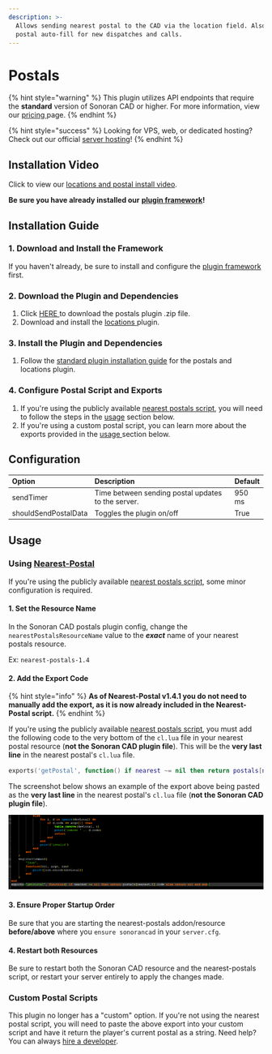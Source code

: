 ```yaml
---
description: >-
  Allows sending nearest postal to the CAD via the location field. Also enables
  postal auto-fill for new dispatches and calls.
---
```


# Postals

{% hint style="warning" %}
This plugin utilizes API endpoints that require the **standard** version of Sonoran CAD or higher. For more information, view our [pricing ](../../../pricing/faq/)page.
{% endhint %}

{% hint style="success" %}
Looking for VPS, web, or dedicated hosting? Check out our official [server hosting](../../../vps-hosting-1/vps-hosting.md)!
{% endhint %}

## Installation Video

Click to view our [locations and postal install video](https://youtu.be/Rc6MT0D6rcI).

**Be sure you have already installed our** [**plugin framework**](../framework-installation.md)**!**

## Installation **Guide**

### 1. Download and Install the Framework

If you haven't already, be sure to install and configure the [plugin framework](../framework-installation.md) first.

### 2. Download the Plugin and Dependencies

1. Click [HERE ](https://github.com/Sonoran-Software/sonoran_postals/releases)to download the postals plugin .zip file.
2. Download and install the [locations ](locations.md)plugin.

### 3. Install the Plugin and Dependencies

1. Follow the [standard plugin installation guide](../plugin-installation/) for the postals and locations plugin.

### 4. Configure Postal Script and Exports

1. If you're using the publicly available [nearest postals script](https://forum.cfx.re/t/release-nearest-postal-script/293511), you will need to follow the steps in the [usage](postals.md#using-nearest-postal) section below.
2. If you're using a custom postal script, you can learn more about the exports provided in the [usage ](postals.md#custom-postal-scripts)section below.

## Configuration

| Option | Description | Default |
| :--- | :--- | :--- |
| sendTimer | Time between sending postal updates to the server. | 950 ms |
| shouldSendPostalData | Toggles the plugin on/off | True |

## Usage

### Using [Nearest-Postal](https://forum.cfx.re/t/release-nearest-postal-script/293511)

If you're using the publicly available [nearest postals script](https://forum.cfx.re/t/release-nearest-postal-script/293511), some minor configuration is required.

#### 1. Set the Resource Name

In the Sonoran CAD postals plugin config, change the `nearestPostalsResourceName` value to the _**exact**_ name of your nearest postals resource.  
  
Ex: `nearest-postals-1.4`

#### 2. Add the Export Code

{% hint style="info" %}
**As of Nearest-Postal v1.4.1 you do not need to manually add the export, as it is now already included in the Nearest-Postal script.**
{% endhint %}

If you're using the publicly available [nearest postals script](https://forum.cfx.re/t/release-nearest-postal-script/293511), you must add the following code to the very bottom of the `cl.lua` file in your nearest postal resource \(**not the Sonoran CAD plugin file**\). This will be the **very last line** in the nearest postal's `cl.lua` file.

```lua
exports('getPostal', function() if nearest ~= nil then return postals[nearest.i].code else return nil end end)
```

The screenshot below shows an example of the export above being pasted as the **very last line** in the nearest postal's `cl.lua` file \(**not the Sonoran CAD plugin file**\).

![Nearest Postal&apos;s cl.lua File Example](../../../.gitbook/assets/image%20%2881%29.png)

#### 3. Ensure Proper Startup Order

Be sure that you are starting the nearest-postals addon/resource **before/above** where you `ensure sonorancad` in your `server.cfg`.

#### 4. Restart both Resources

Be sure to restart both the Sonoran CAD resource and the nearest-postals script, or restart your server entirely to apply the changes made.

### Custom Postal Scripts

This plugin no longer has a "custom" option. If you're not using the nearest postal script, you will need to paste the above export into your custom script and have it return the player's current postal as a string. Need help? You can always [hire a developer](https://support.sonoransoftware.com/#/).

